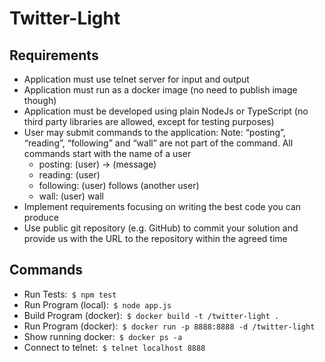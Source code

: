 # Twitter-Light
<h2>Requirements</h2>
<ul>
  <li>Application must use telnet server for input and output</li>
  <li>Application must run as a docker image (no need to publish image though)</li>
  <li>Application must be developed using plain NodeJs or TypeScript (no third party
    libraries are allowed, except for testing purposes)</li>
  <li>User may submit commands to the application:
  Note: “posting”, “reading”, “following” and “wall” are not part of the command. All
  commands start with the name of a user
    <ul>
      <li>posting: (user) -> (message)</li>
      <li>reading: (user)</li>
      <li>following: (user) follows (another user)</li>
      <li>wall: (user) wall</li>
    </ul>
  </li>
  <li>Implement requirements focusing on writing the best code you can produce
  <li>Use public git repository (e.g. GitHub) to commit your solution and provide us with
  the URL to the repository within the agreed time
</ul>

<h2>Commands</h2>
<ul>
  <li>Run Tests:<code> $ npm test</code></li>
  <li>Run Program (local):<code> $ node app.js</code></li>
  <li>Build Program (docker):<code> $ docker build -t <username>/twitter-light .</code></li>
  <li>Run Program (docker):<code> $ docker run -p 8888:8888 -d <username>/twitter-light</code></li>
  <li>Show running docker:<code> $ docker ps -a</code></li>
  <li>Connect to telnet:<code> $ telnet localhost 8888</code></li>
</ul>
